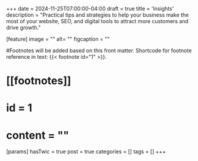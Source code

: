 +++
date = 2024-11-25T07:00:00-04:00
draft = true
title = 'Insights'
description = "Practical tips and strategies to help your business make the most of your website, SEO, and digital tools to attract more customers and drive growth."

[feature]
  image = ""
  alt= ""
  figcaption = ""

#Footnotes will be added based on this front matter. Shortcode for footnote reference in text: {{< footnote id="1" >}}.

# [[footnotes]]
#   id = 1
#   content = ""

[params]
  hasTwic = true
  post = true
  categories = []
  tags = []
+++
